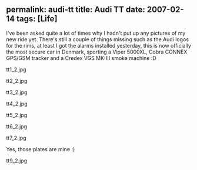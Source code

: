 permalink: audi-tt
title: Audi TT
date: 2007-02-14
tags: [Life]
---
I've been asked quite a lot of times why I hadn't put up any pictures of my new ride yet. There's still a couple of things missing such as the Audi logos for the rims, at least I got the alarms installed yesterday, this is now officially the most secure car in Denmark, sporting a Viper 5000XL, Cobra CONNEX GPS/GSM tracker and a Credex VGS MK-III smoke machine :D

<!-- more -->

tt1_2.jpg

tt2_2.jpg

tt3_2.jpg

tt4_2.jpg

tt5_2.jpg

tt6_2.jpg

tt7_2.jpg

Yes, those plates are mine :)

tt9_2.jpg
